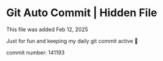 # Git Auto Commit | Hidden File

This file was added Feb 12, 2025

Just for fun and keeping my daily git commit active 🤪

commit number: 141193
